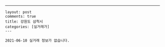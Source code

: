 ---
    layout: post
    comments: true
    title: 강원도 삼척시
    categories: [실거래가]
    ---

    2021-06-10 실거래 정보가 없습니다.

    